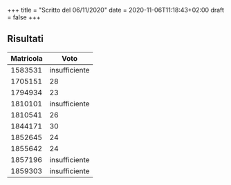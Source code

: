 +++
title = "Scritto del 06/11/2020"
date = 2020-11-06T11:18:43+02:00
draft = false
+++

## Risultati

Matricola | Voto
----------- | ---------------
1583531		|			insufficiente
1705151		|			28
1794934		|			23
1810101		|			insufficiente
1810541		|			26
1844171		|			30
1852645		|			24
1855642		|			24
1857196		|			insufficiente
1859303		|			insufficiente
